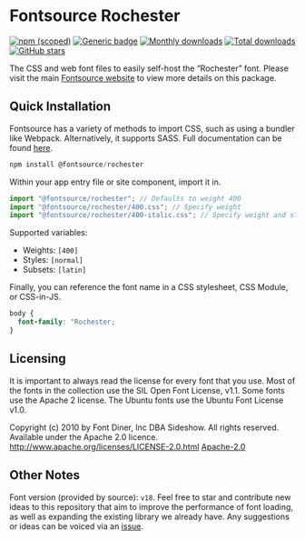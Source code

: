 # Fontsource Rochester

[![npm (scoped)](https://img.shields.io/npm/v/@fontsource/rochester?color=brightgreen)](https://www.npmjs.com/package/@fontsource/rochester) [![Generic badge](https://img.shields.io/badge/fontsource-passing-brightgreen)](https://github.com/fontsource/fontsource) [![Monthly downloads](https://badgen.net/npm/dm/@fontsource/rochester)](https://github.com/fontsource/fontsource) [![Total downloads](https://badgen.net/npm/dt/@fontsource/rochester)](https://github.com/fontsource/fontsource) [![GitHub stars](https://img.shields.io/github/stars/fontsource/fontsource.svg?style=social&label=Star)](https://github.com/fontsource/fontsource/stargazers)

The CSS and web font files to easily self-host the “Rochester” font. Please visit the main [Fontsource website](https://fontsource.org/fonts/rochester) to view more details on this package.

## Quick Installation

Fontsource has a variety of methods to import CSS, such as using a bundler like Webpack. Alternatively, it supports SASS. Full documentation can be found [here](https://fontsource.org/docs/getting-started/introduction).

```javascript
npm install @fontsource/rochester
```

Within your app entry file or site component, import it in.

```javascript
import "@fontsource/rochester"; // Defaults to weight 400
import "@fontsource/rochester/400.css"; // Specify weight
import "@fontsource/rochester/400-italic.css"; // Specify weight and style

```

Supported variables:
- Weights: `[400]`
- Styles: `[normal]`
- Subsets: `[latin]`

Finally, you can reference the font name in a CSS stylesheet, CSS Module, or CSS-in-JS.

```css
body {
  font-family: "Rochester;
}
```

## Licensing
It is important to always read the license for every font that you use.
Most of the fonts in the collection use the SIL Open Font License, v1.1. Some fonts use the Apache 2 license. The Ubuntu fonts use the Ubuntu Font License v1.0.

Copyright (c) 2010 by Font Diner, Inc DBA Sideshow. All rights reserved. Available under the Apache 2.0 licence. http://www.apache.org/licenses/LICENSE-2.0.html
[Apache-2.0](http://www.apache.org/licenses/LICENSE-2.0.html)

## Other Notes
Font version (provided by source): `v18`.
Feel free to star and contribute new ideas to this repository that aim to improve the performance of font loading, as well as expanding the existing library we already have. Any suggestions or ideas can be voiced via an [issue](https://github.com/fontsource/fontsource/issues).
